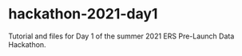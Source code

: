 # hackathon-2021-day1
Tutorial and files for Day 1 of the summer 2021 ERS Pre-Launch Data Hackathon.
